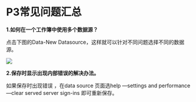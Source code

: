 # P3常见问题汇总

**1.如何在一个工作簿中使用多个数据源？**

点击下图的Data-New Datasource，这样就可以针对不同问题选择不同的数据源。

![](https://i.imgur.com/p6ElUix.png)


**2.保存时显示出现内部错误的解决办法。**

如果保存时出现错误 ，在data source 页面选help —settings and performance—clear served server sign-ins 即可重新保存。



